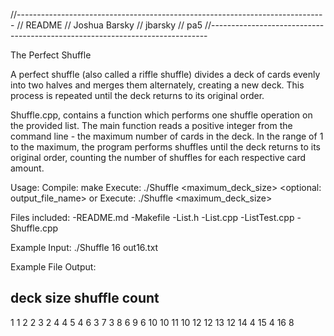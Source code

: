 //-----------------------------------------------------------------------------
// README
// Joshua Barsky
// jbarsky
// pa5
//-----------------------------------------------------------------------------

The Perfect Shuffle

A perfect shuffle (also called a riffle shuffle) divides a deck of cards evenly into two halves and merges them alternately, creating a new deck. This process is repeated until the deck returns to its original order. 

Shuffle.cpp, contains a function which performs one shuffle operation on the provided list. The main function reads a positive integer from the command line - the maximum number of cards in the deck. In the range of 1 to the maximum, the program performs shuffles until the deck returns to its original order, counting the number of shuffles for each respective card amount.

Usage:
Compile: make
Execute: ./Shuffle <maximum_deck_size> <optional: output_file_name>
or
Execute: ./Shuffle <maximum_deck_size> 

Files included:
-README.md 
-Makefile 
-List.h 
-List.cpp 
-ListTest.cpp 
-Shuffle.cpp


Example Input: ./Shuffle 16 out16.txt

Example File Output: 

deck size	shuffle count
------------------------------
1		1
2		2
3		2
4		4
5		4
6		3
7		3
8		6
9		6
10		10
11		10
12		12
13		12
14		4
15		4
16		8



